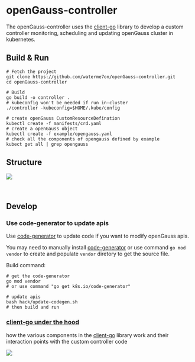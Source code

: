 # openGauss-controller

The openGauss-controller uses the [client-go](https://github.com/kubernetes/client-go) library to develop a custom controller monitoring, scheduling and updating openGauss cluster in kubernetes.

## Build & Run

```
# Fetch the project
git clone https://github.com/waterme7on/openGauss-controller.git
cd openGauss-controller

# Build
go build -o controller .
# kubeconfig won't be needed if run in-cluster
./controller -kubeconfig=$HOME/.kube/config

# create openGauss CustomResourceDefination
kubectl create -f manifests/crd.yaml
# create a openGauss object
kubectl create -f example/opengauss.yaml
# check all the components of opengauss defined by example
kubect get all | grep opengauss
```


## Structure

![](./docs/diagrams/operator.png)

<br>

## Develop

### Use code-generator to update apis

Use [code-generator](https://github.com/kubernetes/code-generator) to update code if you want to modify openGauss apis.

You may need to manually install [code-generator](https://github.com/kubernetes/code-generator) or use command `go mod vendor` to create and populate `vendor` diretory to get the source file.

Build command:

```
# get the code-generator
go mod vendor
# or use command "go get k8s.io/code-generator"

# update apis
bash hack/update-codegen.sh
# then build and run
```

### [client-go under the hood](https://github.com/kubernetes/sample-controller/blob/master/docs/controller-client-go.md)

how the various components in the [client-go](https://github.com/kubernetes/client-go) library work and their interaction points with the custom controller code

![](./docs/diagrams/client-go-controller-interaction.jpeg)
